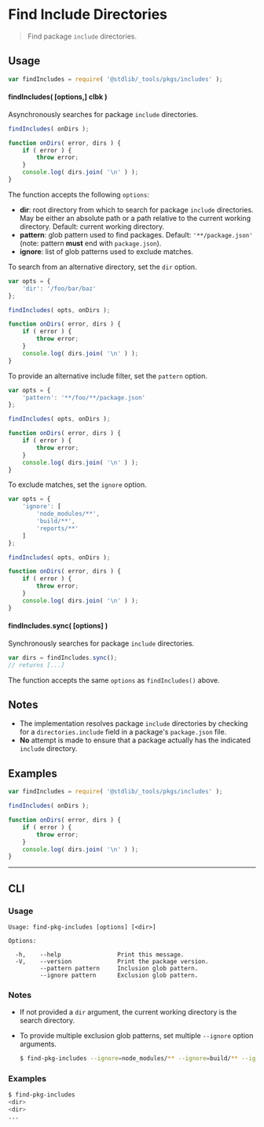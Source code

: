 <!--

@license Apache-2.0

Copyright (c) 2021 The Stdlib Authors.

Licensed under the Apache License, Version 2.0 (the "License");
you may not use this file except in compliance with the License.
You may obtain a copy of the License at

   http://www.apache.org/licenses/LICENSE-2.0

Unless required by applicable law or agreed to in writing, software
distributed under the License is distributed on an "AS IS" BASIS,
WITHOUT WARRANTIES OR CONDITIONS OF ANY KIND, either express or implied.
See the License for the specific language governing permissions and
limitations under the License.

-->

# Find Include Directories

> Find package `include` directories.

<section class="usage">

## Usage

```javascript
var findIncludes = require( '@stdlib/_tools/pkgs/includes' );
```

#### findIncludes( \[options,] clbk )

Asynchronously searches for package `include` directories.

<!-- run-disable -->

```javascript
findIncludes( onDirs );

function onDirs( error, dirs ) {
    if ( error ) {
        throw error;
    }
    console.log( dirs.join( '\n' ) );
}
```

The function accepts the following `options`:

-   **dir**: root directory from which to search for package `include` directories. May be either an absolute path or a path relative to the current working directory. Default: current working directory.
-   **pattern**: glob pattern used to find packages. Default: `'**/package.json'` (note: pattern **must** end with `package.json`).
-   **ignore**: list of glob patterns used to exclude matches.

To search from an alternative directory, set the `dir` option.

<!-- run-disable -->

```javascript
var opts = {
    'dir': '/foo/bar/baz'
};

findIncludes( opts, onDirs );

function onDirs( error, dirs ) {
    if ( error ) {
        throw error;
    }
    console.log( dirs.join( '\n' ) );
}
```

To provide an alternative include filter, set the `pattern` option.

<!-- run-disable -->

```javascript
var opts = {
    'pattern': '**/foo/**/package.json'
};

findIncludes( opts, onDirs );

function onDirs( error, dirs ) {
    if ( error ) {
        throw error;
    }
    console.log( dirs.join( '\n' ) );
}
```

To exclude matches, set the `ignore` option.

<!-- run-disable -->

```javascript
var opts = {
    'ignore': [
        'node_modules/**',
        'build/**',
        'reports/**'
    ]
};

findIncludes( opts, onDirs );

function onDirs( error, dirs ) {
    if ( error ) {
        throw error;
    }
    console.log( dirs.join( '\n' ) );
}
```

#### findIncludes.sync( \[options] )

Synchronously searches for package `include` directories.

<!-- run-disable -->

```javascript
var dirs = findIncludes.sync();
// returns [...]
```

The function accepts the same `options` as `findIncludes()` above.

</section>

<!-- /.usage -->

<section class="notes">

## Notes

-   The implementation resolves package `include` directories by checking for a `directories.include` field in a package's `package.json` file. 
-   **No** attempt is made to ensure that a package actually has the indicated `include` directory.

</section>

<!-- /.notes -->

<section class="examples">

## Examples

<!-- eslint no-undef: "error" -->

<!-- run-disable -->

```javascript
var findIncludes = require( '@stdlib/_tools/pkgs/includes' );

findIncludes( onDirs );

function onDirs( error, dirs ) {
    if ( error ) {
        throw error;
    }
    console.log( dirs.join( '\n' ) );
}
```

</section>

<!-- /.examples -->

* * *

<section class="cli">

## CLI

<section class="usage">

### Usage

```text
Usage: find-pkg-includes [options] [<dir>]

Options:

  -h,    --help                Print this message.
  -V,    --version             Print the package version.
         --pattern pattern     Inclusion glob pattern.
         --ignore pattern      Exclusion glob pattern.
```

</section>

<!-- /.usage -->

<section class="notes">

### Notes

-   If not provided a `dir` argument, the current working directory is the search directory.

-   To provide multiple exclusion glob patterns, set multiple `--ignore` option arguments.

    ```bash
    $ find-pkg-includes --ignore=node_modules/** --ignore=build/** --ignore=reports/**
    ```

</section>

<!-- /.notes -->

<section class="examples">

### Examples

```bash
$ find-pkg-includes
<dir>
<dir>
...
```

</section>

<!-- /.examples -->

</section>

<!-- /.cli -->

<!-- Section for related `stdlib` packages. Do not manually edit this section, as it is automatically populated. -->

<section class="related">

</section>

<!-- /.related -->

<!-- Section for all links. Make sure to keep an empty line after the `section` element and another before the `/section` close. -->

<section class="links">

</section>

<!-- /.links -->
